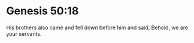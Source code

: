 # Genesis 50:18

His brothers also came and fell down before him and said, Behold, we are your servants.
